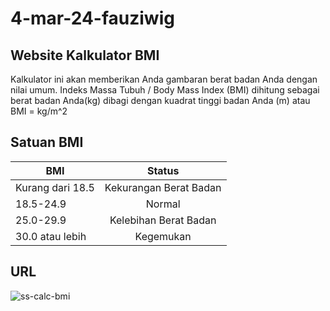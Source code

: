 # 4-mar-24-fauziwig

## Website Kalkulator BMI 
Kalkulator ini akan memberikan Anda gambaran berat badan Anda dengan nilai umum. Indeks Massa Tubuh / Body Mass Index (BMI) dihitung sebagai berat badan Anda(kg) dibagi dengan kuadrat tinggi badan Anda (m) atau BMI = kg/m^2

## Satuan BMI 
| BMI | Status |
| ----------- | :---------: |
| Kurang dari 18.5 | Kekurangan Berat Badan |
| 18.5-24.9 | Normal |
| 25.0-29.9 | Kelebihan Berat Badan |
| 30.0 atau lebih | Kegemukan |

## URL 

![ss-calc-bmi](https://github.com/fauziwig/bmi-calculator-site/assets/101690263/a81699bd-c188-46da-8757-14418723b6d8)
